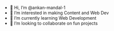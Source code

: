 - 👋 Hi, I’m @ankan-mandal-1
- 👀 I’m interested in making Content and Web Dev
- 🌱 I’m currently learning Web Development
- 💞️ I’m looking to collaborate on fun projects

<!---
ankan-mandal-1/ankan-mandal-1 is a ✨ special ✨ repository because its `README.md` (this file) appears on your GitHub profile.
You can click the Preview link to take a look at your changes.
--->
